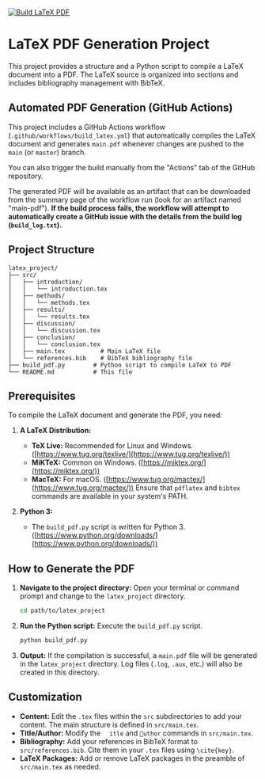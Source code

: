 [![Build LaTeX PDF](https://github.com/YOUR_USERNAME/YOUR_REPOSITORY/actions/workflows/build_latex.yml/badge.svg)](https://github.com/YOUR_USERNAME/YOUR_REPOSITORY/actions/workflows/build_latex.yml)

# LaTeX PDF Generation Project

This project provides a structure and a Python script to compile a LaTeX document into a PDF. The LaTeX source is organized into sections and includes bibliography management with BibTeX.

## Automated PDF Generation (GitHub Actions)

This project includes a GitHub Actions workflow (`.github/workflows/build_latex.yml`) that automatically compiles the LaTeX document and generates `main.pdf` whenever changes are pushed to the `main` (or `master`) branch.

You can also trigger the build manually from the "Actions" tab of the GitHub repository.

The generated PDF will be available as an artifact that can be downloaded from the summary page of the workflow run (look for an artifact named "main-pdf"). **If the build process fails, the workflow will attempt to automatically create a GitHub issue with the details from the build log (`build_log.txt`).**

## Project Structure

```
latex_project/
├── src/
│   ├── introduction/
│   │   └── introduction.tex
│   ├── methods/
│   │   └── methods.tex
│   ├── results/
│   │   └── results.tex
│   ├── discussion/
│   │   └── discussion.tex
│   ├── conclusion/
│   │   └── conclusion.tex
│   ├── main.tex          # Main LaTeX file
│   └── references.bib    # BibTeX bibliography file
├── build_pdf.py        # Python script to compile LaTeX to PDF
└── README.md           # This file
```

## Prerequisites

To compile the LaTeX document and generate the PDF, you need:

1.  **A LaTeX Distribution:**
    *   **TeX Live:** Recommended for Linux and Windows. ([https://www.tug.org/texlive/](https://www.tug.org/texlive/))
    *   **MiKTeX:** Common on Windows. ([https://miktex.org/](https://miktex.org/))
    *   **MacTeX:** For macOS. ([https://www.tug.org/mactex/](https://www.tug.org/mactex/))
    Ensure that `pdflatex` and `bibtex` commands are available in your system's PATH.

2.  **Python 3:**
    *   The `build_pdf.py` script is written for Python 3. ([https://www.python.org/downloads/](https://www.python.org/downloads/))

## How to Generate the PDF

1.  **Navigate to the project directory:**
    Open your terminal or command prompt and change to the `latex_project` directory.
    ```bash
    cd path/to/latex_project
    ```

2.  **Run the Python script:**
    Execute the `build_pdf.py` script.
    ```bash
    python build_pdf.py
    ```

3.  **Output:**
    If the compilation is successful, a `main.pdf` file will be generated in the `latex_project` directory. Log files (`.log`, `.aux`, etc.) will also be created in this directory.

## Customization

*   **Content:** Edit the `.tex` files within the `src` subdirectories to add your content. The main structure is defined in `src/main.tex`.
*   **Title/Author:** Modify the `	itle` and `uthor` commands in `src/main.tex`.
*   **Bibliography:** Add your references in BibTeX format to `src/references.bib`. Cite them in your `.tex` files using `\cite{key}`.
*   **LaTeX Packages:** Add or remove LaTeX packages in the preamble of `src/main.tex` as needed.

